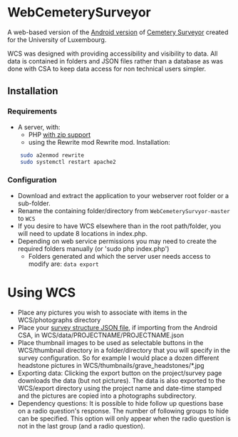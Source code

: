 # WebCemeterySurveyor

A web-based version of the [Android version](https://play.google.com/store/apps/details?id=net.frakturmedia.cemeterysurvey) of [Cemetery Surveyor](https://github.com/serialc/CemeterySurveyor) created for the University of Luxembourg.

WCS was designed with providing accessibility and visibility to data. All data is contained in folders and JSON files rather than a database as was done with CSA to keep data access for non technical users simpler.

## Installation

### Requirements
- A server,  with:
  * PHP [with zip support](https://www.php.net/manual/en/zip.installation.php)
  * using the Rewrite mod Rewrite mod. Installation:
```bash
    sudo a2enmod rewrite
    sudo systemctl restart apache2
```

### Configuration
- Download and extract the application to your webserver root folder or a sub-folder.
- Rename the containing folder/directory from ```WebCemeterySurvyor-master``` to ```WCS```
- If you desire to have WCS elsewhere than in the root path/folder, you will need to update 8 locations in index.php.
- Depending on web service permissions you may need to create the required folders manually (or 'sudo php index.php')
  * Folders generated and which the server user needs access to modify are: ```data export```

# Using WCS

- Place any pictures you wish to associate with items in the WCS/photographs directory
- Place your [survey structure JSON file](https://github.com/serialc/CemeterySurveyor/blob/master/Documentation/documentation.pdf), if importing from the Android CSA, in WCS/data/PROJECTNAME/PROJECTNAME.json
- Place thumbnail images to be used as selectable buttons in the WCS/thumbnail directory in a folder/directory that you will specify in the survey configuration. So for example I would place a dozen different headstone pictures in WCS/thumbnails/grave\_headstones/\*.jpg
- Exporting data: Clicking the export button on the project/survey page downloads the data (but not pictures). The data is also exported to the WCS/export directory using the project name and date-time stamped and the pictures are copied into a photographs subdirectory.
- Dependency questions: It is possible to hide follow up questions base on a radio question's response. The number of following groups to hide can be specified. This option will only appear when the radio question is not in the last group (and a radio question).
